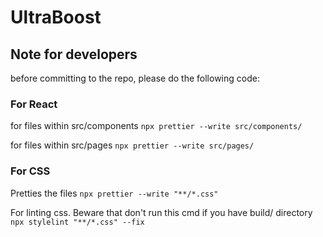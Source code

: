 # UltraBoost

## Note for developers
before committing to the repo, please do the following code:

### For React
for files within src/components
``` npx prettier --write src/components/ ```

for files within src/pages
``` npx prettier --write src/pages/ ```

### For CSS
Pretties the files
``` npx prettier --write "**/*.css" ```

For linting css. Beware that don't run this cmd if you have build/ directory
``` npx stylelint "**/*.css" --fix ```